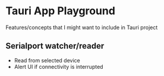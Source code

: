 # Tauri App Playground
Features/concepts that I might want to include in Tauri project

## Serialport watcher/reader
- Read from selected device
- Alert UI if connectivity is interrupted

